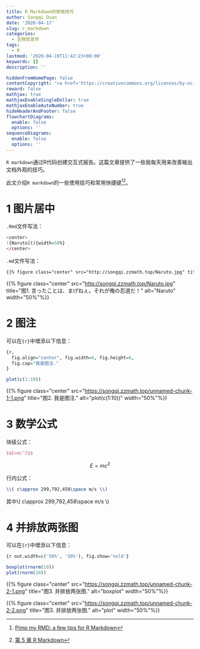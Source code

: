 ```yaml
---
title: R Markdown的使用技巧
author: Songqi Duan
date: '2020-04-17'
slug: r_markdown
categories:
  - 生物信息学
tags:
  - R
lastmod: '2020-04-19T11:42:23+08:00'
keywords: []
description: ''

hiddenFromHomePage: false
contentCopyright: "<a href='https://creativecommons.org/licenses/by-nc-nd/4.0/'>CC BY-NC-ND 4.0</a>"
reward: false
mathjax: true
mathjaxEnableSingleDollar: true
mathjaxEnableAutoNumber: true
hideHeaderAndFooter: false
flowchartDiagrams:
  enable: false
  options: ''
sequenceDiagrams:
  enable: false
  options: ''
---
```

`R markdown`通过R代码创建交互式报告。这篇文章提供了一些我每天用来改善输出文档外观的技巧。

此文介绍`R markdown`的一些使用技巧和常用快捷键[^1][^2]。

# 1 图片居中

`.Rmd`文件写法：

```r
<center>
![Naruto](){width=50%}
</center>
```

`.md`文件写法：

```markdown
{{% figure class="center" src="http://songqi.zzmath.top/Naruto.jpg" title="图1. 言ったことは、まげねぇ。それが俺の忍道だ！" alt="Naruto" width="50%"%}}
```

{{% figure class="center" src="http://songqi.zzmath.top/Naruto.jpg" title="图1. 言ったことは、まげねぇ。それが俺の忍道だ！" alt="Naruto" width="50%"%}}

# 2 图注

可以在`{r}`中增添以下信息：

```r
{r, 
  fig.align="center", fig.width=6, fig.height=6,
  fig.cap="我是图注."
}
```

```r
plot(c(1:10))
```

{{% figure class="center" src="https://songqi.zzmath.top/unnamed-chunk-1-1.png" title="图2. 我是图注." alt="plot(c(1:10))" width="50%"%}}


# 3 数学公式

块级公式：

```latex
$$E=mc^2$$
```

$$E=mc^2$$

行内公式：

```latex
\\( c\approx 299,792,458\space m/s \\)
```

其中\\( c\approx 299,792,458\space m/s \\)

# 4 并排放两张图

可以在`{r}`中增添以下信息：

```r
{r out.width=c('50%', '50%'), fig.show='hold'}
```

```r
boxplot(rnorm(10))
plot(rnorm(10))
```

{{% figure class="center" src="https://songqi.zzmath.top/unnamed-chunk-2-1.png" title="图3. 并排放两张图." alt="boxplot" width="50%"%}}

{{% figure class="center" src="https://songqi.zzmath.top/unnamed-chunk-2-2.png" title="图3. 并排放两张图." alt="plot" width="50%"%}}

[^1]: [Pimp my RMD: a few tips for R Markdown](https://holtzy.github.io/Pimp-my-rmd/#)
[^2]: [第 5 章 R Markdown](https://bookdown.org/xiao/RAnalysisBook/r-markdown.html)

